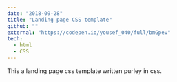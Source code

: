 ```yaml
---
date: "2018-09-28"
title: "Landing page CSS template"
github: ""
external: "https://codepen.io/yousef_040/full/bmGpev"
tech: 
  - html
  - CSS
---
```


This a landing page css template written purley in css.
